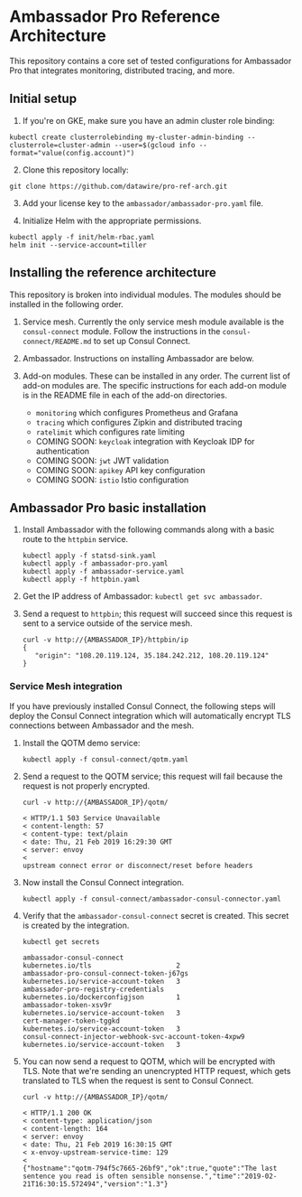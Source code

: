 # Ambassador Pro Reference Architecture

This repository contains a core set of tested configurations for Ambassador Pro that integrates monitoring, distributed tracing, and more.

## Initial setup

1. If you're on GKE, make sure you have an admin cluster role binding:

```
kubectl create clusterrolebinding my-cluster-admin-binding --clusterrole=cluster-admin --user=$(gcloud info --format="value(config.account)")
```

2. Clone this repository locally:

```
git clone https://github.com/datawire/pro-ref-arch.git
```

3. Add your license key to the `ambassador/ambassador-pro.yaml` file.

4. Initialize Helm with the appropriate permissions.

```
kubectl apply -f init/helm-rbac.yaml
helm init --service-account=tiller
```

## Installing the reference architecture

This repository is broken into individual modules. The modules should be installed in the following order.

1. Service mesh. Currently the only service mesh module available is the `consul-connect` module. Follow the instructions in the `consul-connect/README.md` to set up Consul Connect.

2. Ambassador. Instructions on installing Ambassador are below.

3. Add-on modules. These can be installed in any order. The current list of add-on modules are. The specific instructions for each add-on module is in the README file in each of the add-on directories.
  
   * `monitoring` which configures Prometheus and Grafana
   * `tracing` which configures Zipkin and distributed tracing
   * `ratelimit` which configures rate limiting
   * COMING SOON: `keycloak` integration with Keycloak IDP for authentication
   * COMING SOON: `jwt` JWT validation
   * COMING SOON: `apikey` API key configuration
   * COMING SOON: `istio` Istio configuration

## Ambassador Pro basic installation

1. Install Ambassador with the following commands along with a basic route to the `httpbin` service.
   
   ```
   kubectl apply -f statsd-sink.yaml
   kubectl apply -f ambassador-pro.yaml
   kubectl apply -f ambassador-service.yaml
   kubectl apply -f httpbin.yaml
   ```

2. Get the IP address of Ambassador: `kubectl get svc ambassador`.

3. Send a request to `httpbin`; this request will succeed since this request is sent to a service outside of the service mesh.

   ```
   curl -v http://{AMBASSADOR_IP}/httpbin/ip
   {
      "origin": "108.20.119.124, 35.184.242.212, 108.20.119.124"
   }
   ```

### Service Mesh integration

If you have previously installed Consul Connect, the following steps will deploy the Consul Connect integration which will automatically encrypt TLS connections between Ambassador and the mesh.

1. Install the QOTM demo service:

   ```
   kubectl apply -f consul-connect/qotm.yaml
   ```

2. Send a request to the QOTM service; this request will fail because the request is not properly encrypted.


   ```shell
   curl -v http://{AMBASSADOR_IP}/qotm/

   < HTTP/1.1 503 Service Unavailable
   < content-length: 57
   < content-type: text/plain
   < date: Thu, 21 Feb 2019 16:29:30 GMT
   < server: envoy
   < 
   upstream connect error or disconnect/reset before headers
   ```

3. Now install the Consul Connect integration.

   ```shell
   kubectl apply -f consul-connect/ambassador-consul-connector.yaml
   ```

4. Verify that the `ambassador-consul-connect` secret is created. This secret is created by the integration.

   ```shell
   kubectl get secrets

   ambassador-consul-connect                                 kubernetes.io/tls                     2     
   ambassador-pro-consul-connect-token-j67gs                 kubernetes.io/service-account-token   3     
   ambassador-pro-registry-credentials                       kubernetes.io/dockerconfigjson        1     
   ambassador-token-xsv9r                                    kubernetes.io/service-account-token   3     
   cert-manager-token-tggkd                                  kubernetes.io/service-account-token   3     
   consul-connect-injector-webhook-svc-account-token-4xpw9   kubernetes.io/service-account-token   3     
   ```

5. You can now send a request to QOTM, which will be encrypted with TLS. Note that we're sending an unencrypted HTTP request, which gets translated to TLS when the request is sent to Consul Connect.

   ```shell
   curl -v http://{AMBASSADOR_IP}/qotm/

   < HTTP/1.1 200 OK
   < content-type: application/json
   < content-length: 164
   < server: envoy
   < date: Thu, 21 Feb 2019 16:30:15 GMT
   < x-envoy-upstream-service-time: 129
   < 
   {"hostname":"qotm-794f5c7665-26bf9","ok":true,"quote":"The last sentence you read is often sensible nonsense.","time":"2019-02-21T16:30:15.572494","version":"1.3"}
   ```

